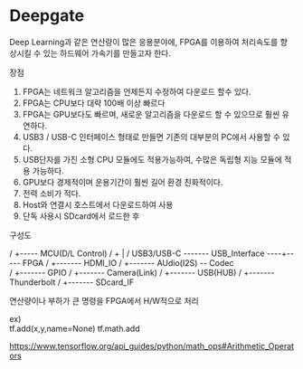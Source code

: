 # Deepgate


  Deep Learning과 같은 연산량이 많은 응용분야에,  FPGA를 이용하여 처리속도를 향상시킬 수 있는 하드웨어 가속기를 만들고자 한다.
  
  장점
  1. FPGA는  네트워크 알고리즘을 언제든지 수정하여 다운로드 할수 있다.
  2. FPGA는 CPU보다 대략 100배 이상 빠르다
  3. FPGA는 GPU보다도 빠르며, 새로운 알고리즘을 다운로드 할 수 있으므로 훨씬 유연하다.
  4. USB3 / USB-C 인터페이스 형태로 만들면 기존의 대부분의 PC에서 사용할 수 있다.
  5. USB단자를 가진 소형 CPU 모듈에도 적용가능하여, 수많은 독립형 지능 모듈에 적용 가능하다.
  6. GPU보다 경제적이며 운용기간이 훨씬 길어 환경 친화적이다.
  7. 전력 소비가 적다.
  8. Host와 연결시 호스트에서 다운로드하여 사용
  9. 단독 사용시 SDcard에서 로드한 후 
  
  
  
  구성도
  
/                                          +----- MCU(D/L Control) 
/                                          +        |
/   USB3/USB-C -------  USB_Interface  ----+----- FPGA
/                                                   +-------  HDMI_IO 
/                                                   +-------  AUdio(I2S) -- Codec      
/                                                   +-------  GPIO
/                                                   +-------  Camera(Link)
/                                                   +-------  USB(HUB)
/                                                   +-------  Thunderbolt
/                                                   +-------  SDcard_IF
                                                   
                                                   
                                                   
  연산량이나 부하가 큰 명령을 FPGA에서 H/W적으로 처리                                                
   
  ex)     
       tf.add(x,y,name=None)
       tf.math.add
  
 https://www.tensorflow.org/api_guides/python/math_ops#Arithmetic_Operators
 
 
  
